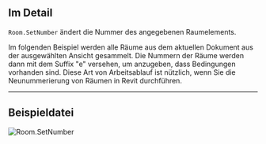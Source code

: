 ## Im Detail
`Room.SetNumber` ändert die Nummer des angegebenen Raumelements.

Im folgenden Beispiel werden alle Räume aus dem aktuellen Dokument aus der ausgewählten Ansicht gesammelt. Die Nummern der Räume werden dann mit dem Suffix "e" versehen, um anzugeben, dass Bedingungen vorhanden sind. Diese Art von Arbeitsablauf ist nützlich, wenn Sie die Neunummerierung von Räumen in Revit durchführen.
___
## Beispieldatei

![Room.SetNumber](./Revit.Elements.Room.SetNumber_img.jpg)
